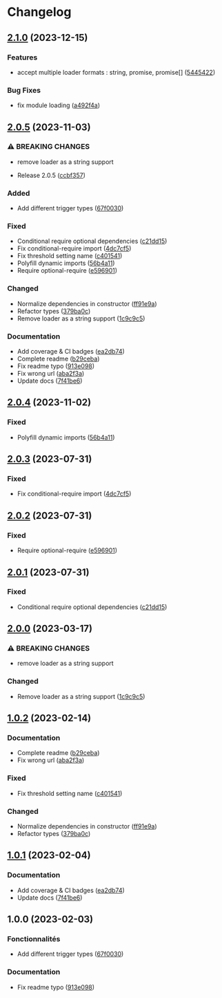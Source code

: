 # Changelog

## [2.1.0](https://github.com/digital-swing/lazy-module/compare/v2.0.5...v2.1.0) (2023-12-15)


### Features

* accept multiple loader formats : string, promise, promise[] ([5445422](https://github.com/digital-swing/lazy-module/commit/5445422cacff227191f5e4481adcdb3ee58cdd3a))


### Bug Fixes

* fix module loading ([a492f4a](https://github.com/digital-swing/lazy-module/commit/a492f4ad9d3c90bb29145ba05a5aba60442dec68))

## [2.0.5](https://github.com/digital-swing/lazy-module/compare/v2.0.4...v2.0.5) (2023-11-03)


### ⚠ BREAKING CHANGES

* remove loader as a string support

* Release 2.0.5 ([ccbf357](https://github.com/digital-swing/lazy-module/commit/ccbf357d23d59bfa3abd8d6469866d5981eb1e22))


### Added

* Add different trigger types ([67f0030](https://github.com/digital-swing/lazy-module/commit/67f003055ab1f66674b5caf2e825a59d51459597))


### Fixed

* Conditional require optional dependencies ([c21dd15](https://github.com/digital-swing/lazy-module/commit/c21dd15d81610fe9bcbc22f439a61e8d0cb99af5))
* Fix conditional-require import ([4dc7cf5](https://github.com/digital-swing/lazy-module/commit/4dc7cf534b60e824965222c6735c8baffdbf032f))
* Fix threshold setting name ([c401541](https://github.com/digital-swing/lazy-module/commit/c4015412cbe236ff13685736fe44c1973be3eb73))
* Polyfill dynamic imports ([56b4a11](https://github.com/digital-swing/lazy-module/commit/56b4a119179fad32cddf2f2801f27ab991ce094a))
* Require optional-require ([e596901](https://github.com/digital-swing/lazy-module/commit/e596901476aa98b33bca6f44eedc020e26cdb0b0))


### Changed

* Normalize dependencies in constructor ([ff91e9a](https://github.com/digital-swing/lazy-module/commit/ff91e9a1e6e7d317ff238b3b662caf93a7da6a15))
* Refactor types ([379ba0c](https://github.com/digital-swing/lazy-module/commit/379ba0c716f03297c301ab7c38936a3fa4137449))
* Remove loader as a string support ([1c9c9c5](https://github.com/digital-swing/lazy-module/commit/1c9c9c54ea42973b07ace09cd3799044c1b8e63a))


### Documentation

* Add coverage & CI badges ([ea2db74](https://github.com/digital-swing/lazy-module/commit/ea2db74b41d9b4d56894fe5ef66fccd17e2bd7d0))
* Complete readme ([b29ceba](https://github.com/digital-swing/lazy-module/commit/b29ceba734fd2c8a8c2bc122479857f2af7dbec0))
* Fix readme typo ([913e098](https://github.com/digital-swing/lazy-module/commit/913e098c14b5085ba7069ea0377780a64beca7bf))
* Fix wrong url ([aba2f3a](https://github.com/digital-swing/lazy-module/commit/aba2f3a9fc2ce95cfd4d7c886844ec2ff9e70467))
* Update docs ([7f41be6](https://github.com/digital-swing/lazy-module/commit/7f41be6daa9f152cccb26b251f702b129f94462c))

## [2.0.4](https://github.com/digital-swing/lazy-module/compare/v2.0.3...v2.0.4) (2023-11-02)


### Fixed

* Polyfill dynamic imports ([56b4a11](https://github.com/digital-swing/lazy-module/commit/56b4a119179fad32cddf2f2801f27ab991ce094a))

## [2.0.3](https://github.com/digital-swing/lazy-module/compare/v2.0.2...v2.0.3) (2023-07-31)


### Fixed

* Fix conditional-require import ([4dc7cf5](https://github.com/digital-swing/lazy-module/commit/4dc7cf534b60e824965222c6735c8baffdbf032f))

## [2.0.2](https://github.com/digital-swing/lazy-module/compare/v2.0.1...v2.0.2) (2023-07-31)


### Fixed

* Require optional-require ([e596901](https://github.com/digital-swing/lazy-module/commit/e596901476aa98b33bca6f44eedc020e26cdb0b0))

## [2.0.1](https://github.com/digital-swing/lazy-module/compare/v2.0.0...v2.0.1) (2023-07-31)


### Fixed

* Conditional require optional dependencies ([c21dd15](https://github.com/digital-swing/lazy-module/commit/c21dd15d81610fe9bcbc22f439a61e8d0cb99af5))

## [2.0.0](https://github.com/digital-swing/lazy-module/compare/v1.0.2...v2.0.0) (2023-03-17)


### ⚠ BREAKING CHANGES

* remove loader as a string support

### Changed

* Remove loader as a string support ([1c9c9c5](https://github.com/digital-swing/lazy-module/commit/1c9c9c54ea42973b07ace09cd3799044c1b8e63a))

## [1.0.2](https://github.com/digital-swing/lazy-module/compare/v1.0.1...v1.0.2) (2023-02-14)


### Documentation

* Complete readme ([b29ceba](https://github.com/digital-swing/lazy-module/commit/b29ceba734fd2c8a8c2bc122479857f2af7dbec0))
* Fix wrong url ([aba2f3a](https://github.com/digital-swing/lazy-module/commit/aba2f3a9fc2ce95cfd4d7c886844ec2ff9e70467))


### Fixed

* Fix threshold setting name ([c401541](https://github.com/digital-swing/lazy-module/commit/c4015412cbe236ff13685736fe44c1973be3eb73))


### Changed

* Normalize dependencies in constructor ([ff91e9a](https://github.com/digital-swing/lazy-module/commit/ff91e9a1e6e7d317ff238b3b662caf93a7da6a15))
* Refactor types ([379ba0c](https://github.com/digital-swing/lazy-module/commit/379ba0c716f03297c301ab7c38936a3fa4137449))

## [1.0.1](https://github.com/digital-swing/lazy-module/compare/v1.0.0...v1.0.1) (2023-02-04)


### Documentation

* Add coverage & CI badges ([ea2db74](https://github.com/digital-swing/lazy-module/commit/ea2db74b41d9b4d56894fe5ef66fccd17e2bd7d0))
* Update docs ([7f41be6](https://github.com/digital-swing/lazy-module/commit/7f41be6daa9f152cccb26b251f702b129f94462c))

## 1.0.0 (2023-02-03)


### Fonctionnalités

* Add different trigger types ([67f0030](https://github.com/digital-swing/lazy-module/commit/67f003055ab1f66674b5caf2e825a59d51459597))


### Documentation

* Fix readme typo ([913e098](https://github.com/digital-swing/lazy-module/commit/913e098c14b5085ba7069ea0377780a64beca7bf))
